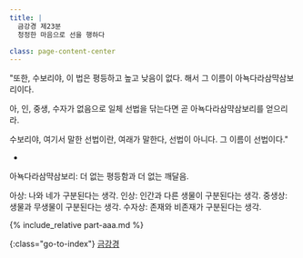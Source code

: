 ```yaml
---
title: |
  금강경 제23분
  청정한 마음으로 선을 행하다

class: page-content-center
---
```


"또한, 수보리야, 이 법은 평등하고 높고 낮음이 없다.
해서 그 이름이 아뇩다라삼먁삼보리이다.

아, 인, 중생, 수자가 없음으로 일체 선법을 닦는다면
곧 아뇩다라삼먁삼보리를 얻으리라.

수보리야, 여기서 말한 선법이란, 여래가 말한다, 선법이 아니다.
그 이름이 선법이다."

*

아뇩다라삼먁삼보리: 더 없는 평등함과 더 없는 깨달음.

아상: 나와 네가 구분된다는 생각.
인상: 인간과 다른 생물이 구분된다는 생각.
중생상: 생물과 무생물이 구분된다는 생각.
수자상: 존재와 비존재가 구분된다는 생각.

{% include_relative part-aaa.md %}

{:class="go-to-index"}
[금강경](index)
